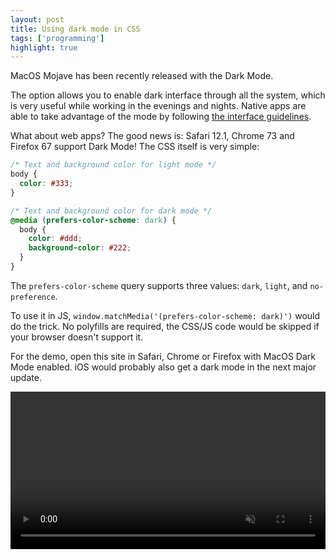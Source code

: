 ```yaml
---
layout: post
title: Using dark mode in CSS
tags: ['programming']
highlight: true
---
```


MacOS Mojave has been recently released with the Dark Mode.

The option allows you to enable dark interface through all the system, which is very useful while working in the evenings and nights. Native apps are able to take advantage of the mode by following [the interface guidelines](https://developer.apple.com/documentation/uikit/appearance_customization/supporting_dark_mode_in_your_interface).

What about web apps? The good news is: Safari 12.1, Chrome 73 and Firefox 67 support Dark Mode! The CSS itself is very simple:

```css
/* Text and background color for light mode */
body {
  color: #333;
}

/* Text and background color for dark mode */
@media (prefers-color-scheme: dark) {
  body {
    color: #ddd;
    background-color: #222;
  }
}
```

The `prefers-color-scheme` query supports three values: `dark`, `light`, and `no-preference`.

To use it in JS, `window.matchMedia('(prefers-color-scheme: dark)')` would do the trick. No polyfills are required, the CSS/JS code would be skipped if your browser doesn't support it.

For the demo, open this site in Safari, Chrome or Firefox with MacOS Dark Mode enabled. iOS would probably also get a dark mode in the next major update.

<video loop autoplay muted playsinline style="width: 100%">
  <source src="/media/posts/using-dark-mode-in-css/dark-mode-demo.mp4" type="video/mp4">
  <source src="/media/posts/using-dark-mode-in-css/dark-mode-demo.mov" type="video/quicktime">
</video>
